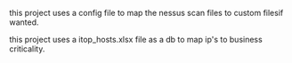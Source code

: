 this project uses a config file to map the nessus scan files to custom filesif wanted.

this project uses a itop_hosts.xlsx file as a db to map ip's to business criticality.


